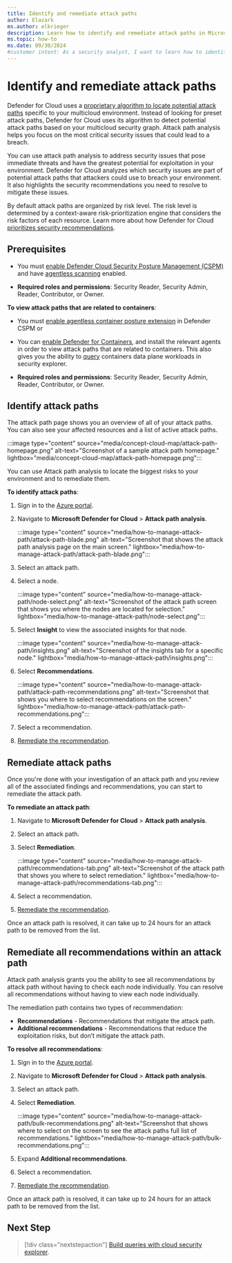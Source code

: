 ```yaml
---
title: Identify and remediate attack paths
author: Elazark
ms.author: elkrieger
description: Learn how to identify and remediate attack paths in Microsoft Defender for Cloud and enhance the security of your environment.
ms.topic: how-to
ms.date: 09/30/2024
#customer intent: As a security analyst, I want to learn how to identify and remediate attack paths in Microsoft Defender for Cloud so that I can enhance the security of my environment.
---
```


# Identify and remediate attack paths

Defender for Cloud uses a [proprietary algorithm to locate potential attack paths](concept-attack-path.md#what-is-an-attack-path) specific to your multicloud environment. Instead of looking for preset attack paths, Defender for Cloud uses its algorithm to detect potential attack paths based on your multicloud security graph. Attack path analysis helps you focus on the most critical security issues that could lead to a breach.

You can use attack path analysis to address security issues that pose immediate threats and have the greatest potential for exploitation in your environment. Defender for Cloud analyzes which security issues are part of potential attack paths that attackers could use to breach your environment. It also highlights the security recommendations you need to resolve to mitigate these issues.

By default attack paths are organized by risk level. The risk level is determined by a context-aware risk-prioritization engine that considers the risk factors of each resource. Learn more about how Defender for Cloud [prioritizes security recommendations](risk-prioritization.md).

## Prerequisites

- You must [enable Defender Cloud Security Posture Management (CSPM)](enable-enhanced-security.md) and have [agentless scanning](enable-vulnerability-assessment-agentless.md) enabled.

- **Required roles and permissions**: Security Reader, Security Admin, Reader, Contributor, or Owner.

**To view attack paths that are related to containers**:

- You must [enable agentless container posture extension](tutorial-enable-cspm-plan.md) in Defender CSPM
    or
- You can [enable Defender for Containers](defender-for-containers-enable.md), and install the relevant agents in order to view attack paths that are related to containers. This also gives you the ability to [query](how-to-manage-cloud-security-explorer.md#build-a-query) containers data plane workloads in security explorer.

- **Required roles and permissions**: Security Reader, Security Admin, Reader, Contributor, or Owner.

## Identify attack paths

The attack path page shows you an overview of all of your attack paths. You can also see your affected resources and a list of active attack paths.

:::image type="content" source="media/concept-cloud-map/attack-path-homepage.png" alt-text="Screenshot of a sample attack path homepage." lightbox="media/concept-cloud-map/attack-path-homepage.png":::

You can use Attack path analysis  to locate the biggest risks to your environment and to remediate them.

**To identify attack paths**:

1. Sign in to the [Azure portal](https://portal.azure.com).

1. Navigate to **Microsoft Defender for Cloud** > **Attack path analysis**.

    :::image type="content" source="media/how-to-manage-attack-path/attack-path-blade.png" alt-text="Screenshot that shows the attack path analysis page on the main screen." lightbox="media/how-to-manage-attack-path/attack-path-blade.png":::

1. Select an attack path.

1. Select a node.

    :::image type="content" source="media/how-to-manage-attack-path/node-select.png" alt-text="Screenshot of the attack path screen that shows you where the nodes are located for selection." lightbox="media/how-to-manage-attack-path/node-select.png":::

1. Select **Insight** to view the associated insights for that node.

    :::image type="content" source="media/how-to-manage-attack-path/insights.png" alt-text="Screenshot of the insights tab for a specific node." lightbox="media/how-to-manage-attack-path/insights.png":::

1. Select **Recommendations**.

    :::image type="content" source="media/how-to-manage-attack-path/attack-path-recommendations.png" alt-text="Screenshot that shows you where to select recommendations on the screen." lightbox="media/how-to-manage-attack-path/attack-path-recommendations.png":::

1. Select a recommendation.

1. [Remediate the recommendation](implement-security-recommendations.md).

## Remediate attack paths

Once you're done with your investigation of an attack path and you review all of the associated findings and recommendations, you can start to remediate the attack path.

**To remediate an attack path**:

1. Navigate to **Microsoft Defender for Cloud** > **Attack path analysis**.

1. Select an attack path.

1. Select **Remediation**.

    :::image type="content" source="media/how-to-manage-attack-path/recommendations-tab.png" alt-text="Screenshot of the attack path that shows you where to select remediation." lightbox="media/how-to-manage-attack-path/recommendations-tab.png":::

1. Select a recommendation.

1. [Remediate the recommendation](implement-security-recommendations.md).

Once an attack path is resolved, it can take up to 24 hours for an attack path to be removed from the list.

## Remediate all recommendations within an attack path

Attack path analysis grants you the ability to see all recommendations by attack path without having to check each node individually. You can resolve all recommendations without having to view each node individually.

The remediation path contains two types of recommendation:

- **Recommendations** - Recommendations that mitigate the attack path.
- **Additional recommendations** - Recommendations that reduce the exploitation risks, but don’t mitigate the attack path.

**To resolve all recommendations**:

1. Sign in to the [Azure portal](https://portal.azure.com).

1. Navigate to **Microsoft Defender for Cloud** > **Attack path analysis**.

1. Select an attack path.

1. Select **Remediation**.

    :::image type="content" source="media/how-to-manage-attack-path/bulk-recommendations.png" alt-text="Screenshot that shows where to select on the screen to see the attack paths full list of recommendations." lightbox="media/how-to-manage-attack-path/bulk-recommendations.png":::

1. Expand **Additional recommendations**.

1. Select a recommendation.

1. [Remediate the recommendation](implement-security-recommendations.md).

Once an attack path is resolved, it can take up to 24 hours for an attack path to be removed from the list.

## Next Step

> [!div class="nextstepaction"]
> [Build queries with cloud security explorer](how-to-manage-cloud-security-explorer.md).
